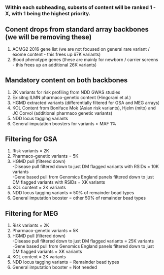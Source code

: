 ### Within each subheading, subsets of content will be ranked 1 - X, with 1 being the highest priority.

## Conent drops from standard array backbones (we will be removing these)

1. ACMG2 2016 gene list (we are not focused on general rare variant / exome content - this frees up 67K variants)
2. Blood phenotype genes (these are mainly for newborn / carrier screens - this frees up an additional 26K variants)

## Mandatory content on both backbones

1. 2K variants for risk profiling from NDD GWAS studies
2. Exisitng ILMN pharmaco-genetic content (Hingorani et al.)
3. HGMD extracted variants (differentially filtered for GSA and MEG arrays)
4. KOL Content from Boniface Mok (Asian risk variants), Hjelm (mito) and JC Corvol (additional pharmaco genetic variants)
5. NDD locus tagging variants
6. General imputation boosters for variants > MAF 1%

## Filtering for GSA

1. Risk variants = 2K
2. Pharmaco-genetic variants = 5K
3. HGMD pull (filtered down)  
-Disease pull filtered down to just DM flagged variants with RSIDs = 10K variants   
-Gene based pull from Genomics England panels filtered down to just DM flagged variants with RSIDs = XK variants  
4. KOL content = 2K variants
5. NDD locus tagging variants = 50% of remainder bead types
6. General imputation booster = other 50% of remainder bead types

## Filtering for MEG
1. Risk variants = 2K
2. Pharmaco-genetic variants = 5K
3. HGMD pull (filtered down)  
-Disease pull filtered down to just DM flagged variants = 25K variants  
-Gene based pull from Genomics England panels filtered down to just DM flagged variants = XK variants  
4. KOL content = 2K variants
5. NDD locus tagging variants = Remainder bead types
6. General imputation booster = Not needed


